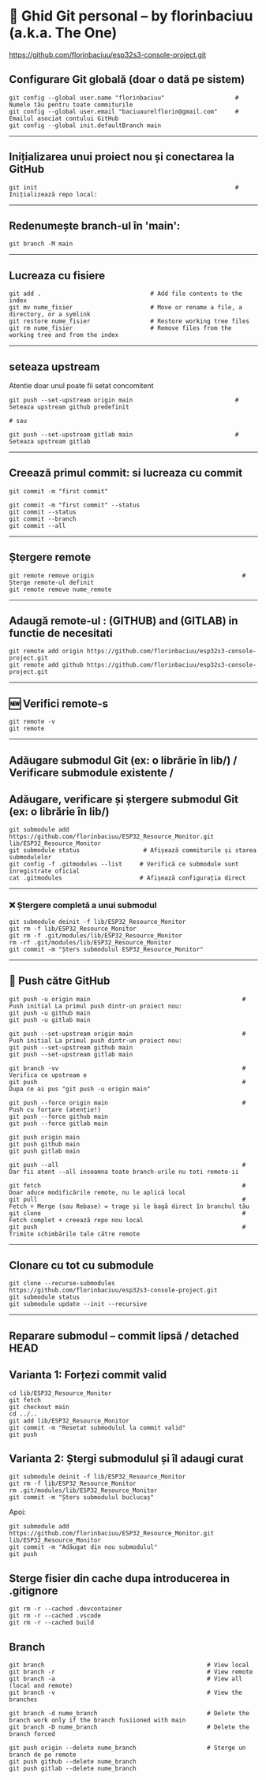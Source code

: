 # 📘 Ghid Git personal – by florinbaciuu (a.k.a. The One)

https://github.com/florinbaciuu/esp32s3-console-project.git


## Configurare Git globală (doar o dată pe sistem)
```
git config --global user.name "florinbaciuu"                    # Numele tău pentru toate commiturile
git config --global user.email "baciuaurelflorin@gmail.com"     # Emailul asociat contului GitHub
git config --global init.defaultBranch main
```

---

## Inițializarea unui proiect nou și conectarea la GitHub
```
git init                                                        # Inițializează repo local:
```
---

## Redenumește branch-ul în 'main':
```
git branch -M main
```
---

## Lucreaza cu fisiere
```
git add .                               # Add file contents to the index
git mv nume_fisier                      # Move or rename a file, a directory, or a symlink
git restore nume_fisier                 # Restore working tree files
git rm nume_fisier                      # Remove files from the working tree and from the index
```
---

## seteaza upstream
Atentie doar unul poate fii setat concomitent
```
git push --set-upstream origin main                             # Seteaza upstream github predefinit

# sau

git push --set-upstream gitlab main                             # Seteaza upstream gitlab
```
---

## Creează primul commit: si lucreaza cu commit
```
git commit -m "first commit"

git commit -m "first commit" --status
git commit --status
git commit --branch
git commit --all
```
---

## Ștergere remote
```
git remote remove origin                                          # Șterge remote-ul definit
git remote remove nume_remote
```
---

## Adaugă remote-ul : (GITHUB) and (GITLAB) in functie de necesitati
```
git remote add origin https://github.com/florinbaciuu/esp32s3-console-project.git
git remote add github https://github.com/florinbaciuu/esp32s3-console-project.git

```
---

## 🆕 Verifici remote-s
```
git remote -v
git remote
```
---

## Adăugare submodul Git (ex: o librărie în lib/) / Verificare submodule existente /
## Adăugare, verificare și ștergere submodul Git (ex: o librărie în lib/)

```
git submodule add https://github.com/florinbaciuu/ESP32_Resource_Monitor.git lib/ESP32_Resource_Monitor
git submodule status                  # Afișează commiturile și starea submodulelor
git config -f .gitmodules --list     # Verifică ce submodule sunt înregistrate oficial
cat .gitmodules                      # Afișează configurația direct
```
---

### ❌ Ștergere completă a unui submodul
```
git submodule deinit -f lib/ESP32_Resource_Monitor
git rm -f lib/ESP32_Resource_Monitor
git rm -f .git/modules/lib/ESP32_Resource_Monitor
rm -rf .git/modules/lib/ESP32_Resource_Monitor
git commit -m "Șters submodulul ESP32_Resource_Monitor"
```
---

## 🚀 Push către GitHub
```
git push -u origin main                                           # Push initial La primul push dintr-un proiect nou:
git push -u github main
git push -u gitlab main

git push --set-upstream origin main                               # Push initial La primul push dintr-un proiect nou:
git push --set-upstream github main
git push --set-upstream gitlab main

git branch -vv							                          # Verifica ce upstream e
git push 							                              # Dupa ce ai pus "git push -u origin main"

git push --force origin main                                      # Push cu forțare (atenție!)
git push --force github main
git push --force gitlab main

git push origin main
git push github main
git push gitlab main

git push --all                                                    # Dar fii atent --all inseamna toate branch-urile nu toti remote-ii

git fetch                                                         # Doar aduce modificările remote, nu le aplică local
git pull                                                          # Fetch + Merge (sau Rebase) = trage și le bagă direct în branchul tău
git clone                                                         # Fetch complet + creează repo nou local
git push                                                          # Trimite schimbările tale către remote
```
---

## Clonare cu tot cu submodule

```
git clone --recurse-submodules https://github.com/florinbaciuu/esp32s3-console-project.git
git submodule status
git submodule update --init --recursive
```
---

##  Reparare submodul – commit lipsă / detached HEAD

##  Varianta 1: Forțezi commit valid
```
cd lib/ESP32_Resource_Monitor
git fetch
git checkout main
cd ../..
git add lib/ESP32_Resource_Monitor
git commit -m "Resetat submodulul la commit valid"
git push
```

## Varianta 2: Ștergi submodulul și îl adaugi curat
```
git submodule deinit -f lib/ESP32_Resource_Monitor
git rm -f lib/ESP32_Resource_Monitor
rm .git/modules/lib/ESP32_Resource_Monitor
git commit -m "Șters submodulul buclucaș"
```

Apoi:
```
git submodule add https://github.com/florinbaciuu/ESP32_Resource_Monitor.git lib/ESP32_Resource_Monitor
git commit -m "Adăugat din nou submodulul"
git push
```

## Sterge fisier din cache dupa introducerea in .gitignore
```
git rm -r --cached .devcontainer
git rm -r --cached .vscode
git rm -r --cached build

```

## Branch
```
git branch                                              # View local
git branch -r                                           # View remote
git branch -a                                           # View all (local and remote)
git branch -v                                           # View the branches

git branch -d nume_branch                               # Delete the branch work only if the branch fusiioned with main
git branch -D nume_branch                               # Delete the branch forced

git push origin --delete nume_branch                    # Sterge un branch de pe remote
git push github --delete nume_branch 
git push gitlab --delete nume_branch 

```

